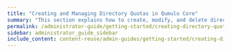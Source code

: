 ```yaml
---
title: "Creating and Managing Directory Quotas in Qumulo Core"
summary: "This section explains how to create, modify, and delete directory quotas by using the Qumulo Core Web UI and how to use the Cluster Alerts for Qumulo script to manage cluster quota notifications."
permalink: /administrator-guide/getting-started/creating-directory-quotas.html
sidebar: administrator_guide_sidebar
include_content: content-reuse/admin-guides/getting-started/creating-directory-quotas.md
---
```


